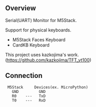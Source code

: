 ## Overview
Serial(UART) Monitor for M5Stack.

Support for physical keyboards.
- M5Stack Faces Keyboard
- CardKB Keyboard

This project uses kazkojima's work. (https://github.com/kazkojima/TFT_vt100)

## Connection
     M5Stack     Devices(ex. MicroPython)
       GND         GND
       R0    ---   TxD
       T0    ---   RxD
